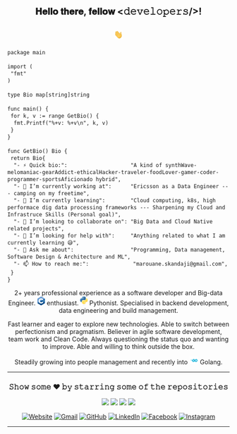 <div align="center">
<h2> 𝐇𝐞𝐥𝐥𝐨 𝐭𝐡𝐞𝐫𝐞, 𝐟𝐞𝐥𝐥𝐨𝐰 <𝚍𝚎𝚟𝚎𝚕𝚘𝚙𝚎𝚛𝚜/>!</h2>
<h2><img src="https://github.com/ABSphreak/ABSphreak/blob/master/gifs/Hi.gif" width="20px"></h2>
</div>

```golang
package main

import (
 "fmt"
)

type Bio map[string]string

func main() {
 for k, v := range GetBio() {
  fmt.Printf("%+v: %+v\n", k, v)
 }
}

func GetBio() Bio {
 return Bio{
  "- ⚡ Quick bio:":                    "A kind of synthWave-melomaniac-gearAddict-ethicalHacker-traveler-foodLover-gamer-coder-programmer-sportsAficionado hybrid",
  "- 🔭 I’m currently working at":      "Ericsson as a Data Engineer --- camping on my freetime",
  "- 🌱 I’m currently learning":        "Cloud computing, k8s, high performace dig data processing frameworks --- Sharpening my Cloud and Infrastruce Skills (Personal goal)",
  "- 👯 I’m looking to collaborate on": "Big Data and Cloud Native related projects",
  "- 🤔 I’m looking for help with":     "Anything related to what I am currently learning 😅",
  "- 💬 Ask me about":                  "Programming, Data management, Software Design & Architecture and ML",
  "- 📫 How to reach me:":              "marouane.skandaji@gmail.com",
 }
}
```

<div align="center">

2+ years professional experience as a software developer and Big-data Engineer. <img src="https://raw.githubusercontent.com/marouenes/marouenes/main/img/cplusplus.svg" alt="" height="20"> enthusiast. <img src="https://raw.githubusercontent.com/marouenes/marouenes/main/img/python.svg" alt="" height="20"> Pythonist. Specialised in backend development, data engineering and build management.

Fast learner and eager to explore new technologies. Able to switch between perfectionism and pragmatism. Believer in agile software development, team work and Clean Code. Always questioning the status quo and wanting to improve. Able and willing to think outside the box.

Steadily growing into people management and recently into <img src="https://raw.githubusercontent.com/marouenes/marouenes/main/img/golang.svg" alt="" width="20" height="=20"> Golang.

<!--
<img align="center" src="https://github-readme-stats.vercel.app/api?username=marouenes&include_all_commits=true&count_private=true&show_icons=true&line_height=20&title_color=7A7ADB&icon_color=2234AE&text_color=D3D3D3&bg_color=0,000000,130F40" alt="Marouane's Github Stats">

<br>
</br>
-->
---

### 𝚂𝚑𝚘𝚠 𝚜𝚘𝚖𝚎 ❤️ 𝚋𝚢 𝚜𝚝𝚊𝚛𝚛𝚒𝚗𝚐 𝚜𝚘𝚖𝚎 𝚘𝚏 𝚝𝚑𝚎 𝚛𝚎𝚙𝚘𝚜𝚒𝚝𝚘𝚛𝚒𝚎𝚜

<p>
  <a href="#"><img src="https://img.shields.io/badge/python-Lover-_.svg?logo=python"></a>
  <a href="#"><img src="https://img.shields.io/badge/Apache-Enthusiast-_.svg?logo=apache"></a>
  <a href="#"><img src="https://img.shields.io/badge/TDD-Advocate-_.svg"></a>
  <a href="#"><img src="https://img.shields.io/badge/Clean%20Code-Evangelist-_.svg"></a>
</p>

<p align="center">
  <a href="https://marouenes.github.io/"><img src="https://img.icons8.com/bubbles/50/000000/web.png" alt="Website"/></a>
 <a href="mailto:marouane.skandaji@gmail.com"><img src="https://img.icons8.com/bubbles/50/000000/gmail.png" alt="Gmail"/></a>
 <a href="https://github.com/marouenes"><img src="https://img.icons8.com/bubbles/50/000000/github.png" alt="GitHub"/></a>
 <a href="https://linkedin.com/in/marouane-skandaji"><img src="https://img.icons8.com/bubbles/50/000000/linkedin.png" alt="LinkedIn"/></a>
 <a href="https://www.facebook.com/MarouaneSkandaji"><img src="https://img.icons8.com/bubbles/50/000000/facebook-new.png" alt="Facebook"/></a>
 <a href="https://instagram.com/skandaji_"><img src="https://img.icons8.com/bubbles/50/000000/instagram.png" alt="Instagram"/></a>
</p>

<hr>

</div>
